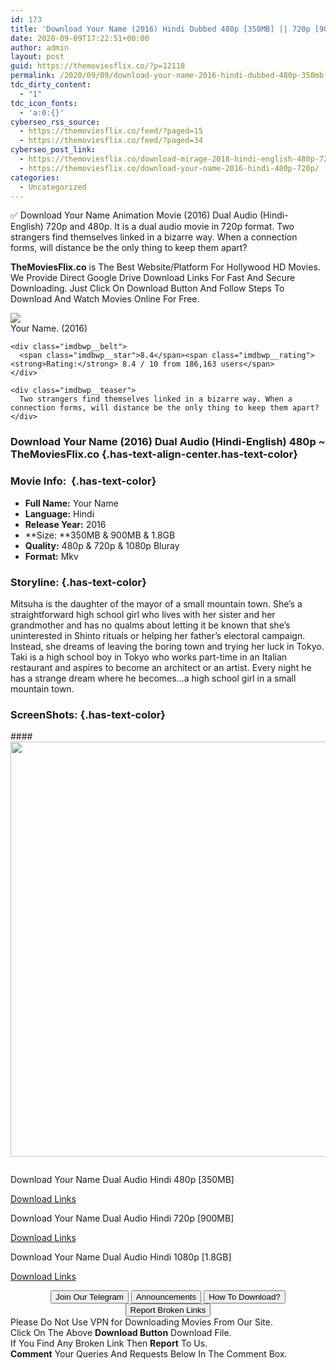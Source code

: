 ```yaml
---
id: 173
title: 'Download Your Name (2016) Hindi Dubbed 480p [350MB] || 720p [900MB] || 1080p [1.8GB]'
date: 2020-09-09T17:22:51+00:00
author: admin
layout: post
guid: https://themoviesflix.co/?p=12118
permalink: /2020/09/09/download-your-name-2016-hindi-dubbed-480p-350mb-720p-900mb-1080p-1-8gb/
tdc_dirty_content:
  - "1"
tdc_icon_fonts:
  - 'a:0:{}'
cyberseo_rss_source:
  - https://themoviesflix.co/feed/?paged=15
  - https://themoviesflix.co/feed/?paged=34
cyberseo_post_link:
  - https://themoviesflix.co/download-mirage-2018-hindi-english-480p-720p-1080p/
  - https://themoviesflix.co/download-your-name-2016-hindi-480p-720p/
categories:
  - Uncategorized
---
```

✅&nbsp;Download&nbsp;Your Name&nbsp;Animation&nbsp;Movie&nbsp;(2016)&nbsp;Dual Audio&nbsp;(Hindi-English)&nbsp;720p and 480p. It is a&nbsp;dual audio&nbsp;movie in&nbsp;720p&nbsp;format. Two strangers find themselves linked in a bizarre way. When a connection forms, will distance be the only thing to keep them apart?

**TheMoviesFlix.co**&nbsp;is The Best Website/Platform For Hollywood HD Movies. We Provide Direct Google Drive Download Links For Fast And Secure Downloading. Just Click On Download Button And Follow Steps To Download And Watch Movies Online For Free.

<div class="imdbwp imdbwp--movie dark">
  <div class="imdbwp__thumb">
    <a class="imdbwp__link" target="_blank" title="Your Name." href="https://www.imdb.com/title/tt5311514/" rel="nofollow noopener noreferrer"><img class="imdbwp__img" src="https://m.media-amazon.com/images/M/MV5BODRmZDVmNzUtZDA4ZC00NjhkLWI2M2UtN2M0ZDIzNDcxYThjL2ltYWdlXkEyXkFqcGdeQXVyNTk0MzMzODA@._V1_SX300.jpg" /></a>
  </div>
  
  <div class="imdbwp__content">
    <div class="imdbwp__header">
      <span class="imdbwp__title">Your Name.</span> (2016)
    </div>
    
    <div class="imdbwp__belt">
      <span class="imdbwp__star">8.4</span><span class="imdbwp__rating"><strong>Rating:</strong> 8.4 / 10 from 186,163 users</span>
    </div>
    
    <div class="imdbwp__teaser">
      Two strangers find themselves linked in a bizarre way. When a connection forms, will distance be the only thing to keep them apart?
    </div>
  </div>
</div>

### Download Your Name (2016) Dual Audio (Hindi-English) 480p&nbsp;~ TheMoviesFlix.co {.has-text-align-center.has-text-color}

### Movie Info:&nbsp; {.has-text-color}

  * **Full Name:**&nbsp;Your Name
  * **Language:**&nbsp;Hindi
  * **Release Year:**&nbsp;2016
  * **Size:&nbsp;**350MB & 900MB & 1.8GB
  * **Quality:**&nbsp;480p & 720p & 1080p Bluray
  * **Format:**&nbsp;Mkv

### Storyline: {.has-text-color}

Mitsuha is the daughter of the mayor of a small mountain town. She’s a straightforward high school girl who lives with her sister and her grandmother and has no qualms about letting it be known that she’s uninterested in Shinto rituals or helping her father’s electoral campaign.  
Instead, she dreams of leaving the boring town and trying her luck in Tokyo. Taki is a high school boy in Tokyo who works part-time in an Italian restaurant and aspires to become an architect or an artist. Every night he has a strange dream where he becomes…a high school girl in a small mountain town.

### ScreenShots: {.has-text-color}

####<img loading="lazy" src="https://i.imgur.com/NtAAW8U.jpg" width="1183" height="664" /> 

<div class="wp-block-image">
  <figure class="aligncenter"><img src="https://i.imgur.com/TICWsA9.jpg" alt /></figure>
</div>

<p class="has-text-align-center has-text-color has-medium-font-size">
  Download Your Name Dual Audio Hindi 480p [350MB]
</p>

<span class="mb-center maxbutton-3-center"><span class="maxbutton-3-container mb-container"><a class="maxbutton-3 maxbutton maxbutton-post-button" target="_blank" rel="nofollow noopener noreferrer" href="https://coinquint.com/a10724/"><span class="mb-text">Download Links</span></a></span></span>

<p class="has-text-align-center has-text-color has-medium-font-size">
  Download Your Name Dual Audio Hindi 720p [900MB]
</p>

<span class="mb-center maxbutton-3-center"><span class="maxbutton-3-container mb-container"><a class="maxbutton-3 maxbutton maxbutton-post-button" target="_blank" rel="nofollow noopener noreferrer" href="https://coinquint.com/a10728/"><span class="mb-text">Download Links</span></a></span></span>

<p class="has-text-align-center has-text-color has-medium-font-size">
  Download Your Name Dual Audio Hindi 1080p [1.8GB]
</p>

<span class="mb-center maxbutton-3-center"><span class="maxbutton-3-container mb-container"><a class="maxbutton-3 maxbutton maxbutton-post-button" target="_blank" rel="nofollow noopener noreferrer" href="https://coinquint.com/a10730/"><span class="mb-text">Download Links</span></a></span></span>

<center>
</center>

<center>
  <a href="https://t.me/themoviesflixcom" target="_blank" data-wpel-link="external" rel="nofollow external noopener noreferrer"><button class="button button5">Join Our Telegram</button></a> <a href="https://themoviesflix.co/download-your-name-2016-hindi-480p-720p/#" target="_blank" data-wpel-link="external" rel="nofollow external noopener noreferrer"><button class="button button5">Announcements</button></a> <a href="https://themoviesflix.com/how-to-download/" target="_blank" data-wpel-link="external" rel="nofollow external noopener noreferrer"><button class="button button5">How To Download?</button></a> <a href="https://themoviesflix.co/download-your-name-2016-hindi-480p-720p/#" target="_blank" data-wpel-link="external" rel="nofollow external noopener noreferrer"><button class="button button5">Report Broken Links</button></a>
</center>

<div class="alert alert-danger">
  Please Do Not Use VPN for Downloading Movies From Our Site.
</div>

<div class="alert alert-success">
  Click On The Above <strong>Download Button</strong> Download File.
</div>

<div class="alert alert-warning">
  If You Find Any Broken Link Then <strong>Report</strong> To Us.
</div>

<div class="alert alert-info">
  <strong>Comment</strong> Your Queries And Requests Below In The Comment Box.
</div>